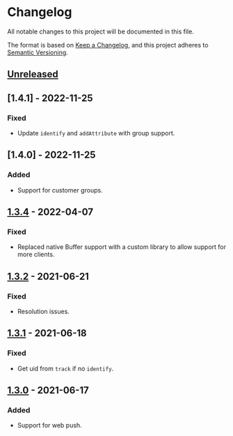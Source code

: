 # Changelog
All notable changes to this project will be documented in this file.

The format is based on [Keep a Changelog](https://keepachangelog.com/en/1.0.0/),
and this project adheres to [Semantic Versioning](https://semver.org/spec/v2.0.0.html).

## [Unreleased]

## [1.4.1] - 2022-11-25
### Fixed
- Update `identify` and `addAttribute` with group support.

## [1.4.0] - 2022-11-25
### Added
- Support for customer groups.

## [1.3.4] - 2022-04-07
### Fixed
- Replaced native Buffer support with a custom library to allow support for more clients.

## [1.3.2] - 2021-06-21
### Fixed
- Resolution issues.

## [1.3.1] - 2021-06-18
### Fixed
- Get uid from `track` if no `identify`.

## [1.3.0] - 2021-06-17
### Added
- Support for web push.

[Unreleased]: https://github.com/engage-so/engage-js/compare/v1.4.0...HEAD
[1.3.4]: https://github.com/engage-so/engage-js/releases/tag/v1.4.0
[1.3.4]: https://github.com/engage-so/engage-js/releases/tag/v1.3.4
[1.3.2]: https://github.com/engage-so/engage-js/releases/tag/v1.3.2
[1.3.1]: https://github.com/engage-so/engage-js/releases/tag/v1.3.1
[1.3.0]: https://github.com/engage-so/engage-js/releases/tag/v1.3.0